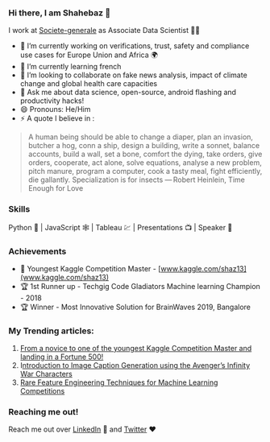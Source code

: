 ### Hi there, I am Shahebaz 👋

I work at [Societe-generale](https://github.com/societe-generale) as Associate Data Scientist 👨‍💻

- 🔭 I’m currently working on verifications, trust, safety and compliance use cases for Europe Union and Africa 🌍 
- 🌱 I’m currently learning french 
- 👯 I’m looking to collaborate on fake news analysis, impact of climate change and global health care capacities 
- 💬 Ask me about data science, open-source, android flashing and productivity hacks!
- 😄 Pronouns: He/Him
- ⚡ A quote I believe in : 

> A human being should be able to change a diaper, plan an invasion, butcher a hog, conn a ship, design a building, write a sonnet, balance accounts, build a wall, set a bone, comfort the dying, take orders, give orders, cooperate, act alone, solve equations, analyse a new problem, pitch manure, program a computer, cook a tasty meal, fight efficiently, die gallantly. Specialization is for insects — Robert Heinlein, Time Enough for Love

### Skills
Python 🐍 | JavaScript 🕸 | Tableau 💹 | Presentations 📺 | Speaker 🕺

### Achievements
- 🏅 Youngest Kaggle Competition Master - [www.kaggle.com/shaz13](www.kaggle.com/shaz13)
- 🏆 1st Runner up - Techgig Code Gladiators Machine learning Champion - 2018
- 🏆 Winner - Most Innovative Solution for BrainWaves 2019, Bangalore


### My Trending articles:

1. [From a novice to one of the youngest Kaggle Competition Master and landing in a Fortune 500!](https://medium.com/analytics-vidhya/from-a-novice-to-the-youngest-kaggle-competition-master-and-landing-in-a-fortune-500-cc8acf49de)
2. I[ntroduction to Image Caption Generation using the Avenger’s Infinity War Characters](https://medium.com/analytics-vidhya/introduction-to-image-caption-generation-using-the-avengers-infinity-war-characters-6f14df09dbe5)
3. [Rare Feature Engineering Techniques for Machine Learning Competitions](https://medium.com/ml-byte/rare-feature-engineering-techniques-for-machine-learning-competitions-de36c7bb418f)


### Reaching me out!
Reach me out over [LinkedIn](www.linkedin.com/in/shaz13) 📘 and [Twitter](www.twitter.com/byteshaz) ❤️
